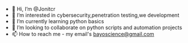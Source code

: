 - 👋 Hi, I’m @Jonitcr
- 👀 I’m interested in cybersecurity,penetration testing,we development
- 🌱 I’m currently learning python basics
- 💞️ I’m looking to collaborate on python scripts and automation projects
- 📫 How to reach me - my email's bayoscience@gmail.com

<!---
Jonitcr/Jonitcr is a ✨ special ✨ repository because its `README.md` (this file) appears on your GitHub profile.
You can click the Preview link to take a look at your changes.
--->
